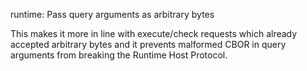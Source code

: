 runtime: Pass query arguments as arbitrary bytes

This makes it more in line with execute/check requests which already accepted
arbitrary bytes and it prevents malformed CBOR in query arguments from
breaking the Runtime Host Protocol.
